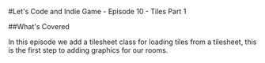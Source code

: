 #Let's Code and Indie Game - Episode 10 - Tiles Part 1

##What's Covered

In this episode we add a tilesheet class for loading tiles from a tilesheet, this is the first step to adding graphics for our rooms.

